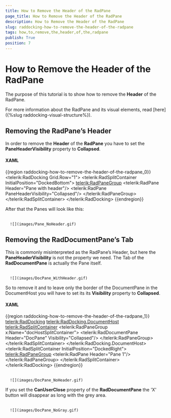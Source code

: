 ```yaml
---
title: How to Remove the Header of the RadPane
page_title: How to Remove the Header of the RadPane
description: How to Remove the Header of the RadPane
slug: raddocking-how-to-remove-the-header-of-the-radpane
tags: how,to,remove,the,header,of,the,radpane
publish: True
position: 7
---
```


# How to Remove the Header of the RadPane



The purpose of this tutorial is to show how to remove the __Header__ of the RadPane.

For more information about the RadPane and its visual elements, read [here]({%slug raddocking-visual-structure%}).

## Removing the RadPane’s Header

In order to remove the __Header__ of the __RadPane__ you have to set the __PaneHeaderVisibility__ property to __Collapsed__.

#### __XAML__

{{region raddocking-how-to-remove-the-header-of-the-radpane_0}}
	<telerik:RadDocking Grid.Row="1">
	    <telerik:RadSplitContainer InitialPosition="DockedBottom">
	           <telerik:RadPaneGroup>
	                   <telerik:RadPane Header="Pane with header"/>
	                   <telerik:RadPane PaneHeaderVisibility="Collapsed"/>
	             </telerik:RadPaneGroup>
	     </telerik:RadSplitContainer>
	</telerik:RadDocking>
	{{endregion}}



After that the Panes will look like this:




         
      ![](images/Pane_NoHeader.gif)

## Removing the RadDocumentPane’s Tab

This is commonly misinterpreted as the RadPane’s Header, but here the __PaneHeaderVisibility__ is not the property we need. The Tab of the __RadDocumentPane__ is actually the Pane itself.




         
      ![](images/DocPane_WithHeader.gif)

So to remove it and to leave only the border of the DocumentPane in the DocumentHost you will have to set its its __Visibility__ property to __Collapsed__.

#### __XAML__

{{region raddocking-how-to-remove-the-header-of-the-radpane_1}}
	<telerik:RadDocking>
	     <telerik:RadDocking.DocumentHost>
	           <telerik:RadSplitContainer>
	                <telerik:RadPaneGroup x:Name="docHostSplitContainer">
	                            <telerik:RadDocumentPane Header="DocPane" Visibility="Collapsed"/>
	                 </telerik:RadPaneGroup>
	            </telerik:RadSplitContainer>
	      </telerik:RadDocking.DocumentHost>
	    <telerik:RadSplitContainer InitialPosition="DockedRight">
	          <telerik:RadPaneGroup>
	                 <telerik:RadPane Header="Pane 1"/>
	           </telerik:RadPaneGroup>
	     </telerik:RadSplitContainer>
	</telerik:RadDocking>
	{{endregion}}






         
      ![](images/DocPane_NoHeader.gif)



If you set the __CanUserClose__ property of the __RadDocumentPane__ the 'X' button will disappear as long with the grey area. 




         
      ![](images/DocPane_NoGray.gif)
